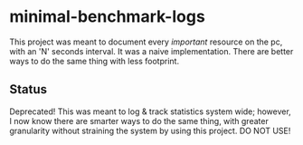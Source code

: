 # minimal-benchmark-logs
This project was meant to document every *important* resource on the pc, with an 'N' seconds interval. It was a naive implementation. There are better ways to do the same thing with less footprint.
## Status
Deprecated! This was meant to log & track statistics system wide; however, I now know there are smarter ways to do the same thing, with greater granularity without straining the system by using this project. DO NOT USE!
